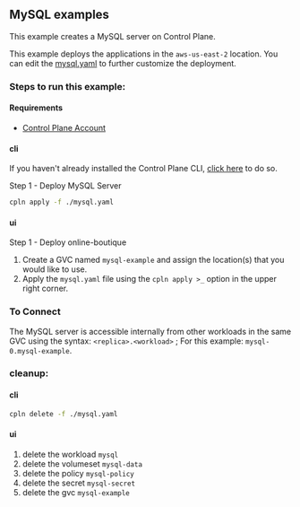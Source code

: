 ## MySQL examples

This example creates a MySQL server on Control Plane.

This example deploys the applications in the `aws-us-east-2` location. You can edit the [mysql.yaml](./mysql.yaml) to further customize the deployment.

### Steps to run this example:

#### Requirements
* [Control Plane Account](https://controlplane.com)

#### cli

If you haven't already installed the Control Plane CLI, [click here](https://docs.controlplane.com/reference/cli) to do so.

Step 1 - Deploy MySQL Server

```bash
cpln apply -f ./mysql.yaml
```

#### ui

Step 1 - Deploy online-boutique

1. Create a GVC named `mysql-example` and assign the location(s) that you would like to use.
2. Apply the `mysql.yaml` file using the `cpln apply >_` option in the upper right corner.

### To Connect

The MySQL server is accessible internally from other workloads in the same GVC using the syntax: `<replica>.<workload>` ; For this example: `mysql-0.mysql-example`.

### cleanup:

#### cli

```bash
cpln delete -f ./mysql.yaml
```

#### ui

1. delete the workload `mysql`
2. delete the volumeset `mysql-data`
3. delete the policy `mysql-policy`
4. delete the secret `mysql-secret`
5. delete the gvc `mysql-example`
